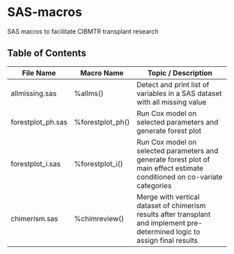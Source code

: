 # SAS-macros

SAS macros to facilitate CIBMTR transplant research

## Table of Contents

File Name | Macro Name | Topic / Description
--- | --- | ---
allmissing.sas | %allms() | Detect and print list of variables in a SAS dataset with all missing value
forestplot_ph.sas | %forestplot_ph() | Run Cox model on selected parameters and generate forest plot
forestplot_i.sas |%forestplot_i() | Run Cox model on selected parameters and generate forest plot of main effect estimate conditioned on co-variate categories
chimerism.sas | %chimreview() | Merge with vertical dataset of chimerism results after transplant and implement pre-determined logic to assign final results
